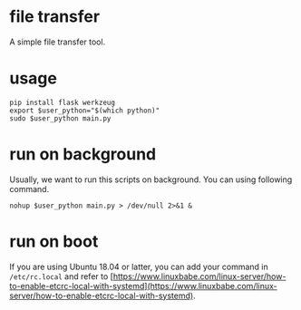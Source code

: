 # file transfer
A simple file transfer tool.

# usage

    pip install flask werkzeug
    export $user_python="$(which python)"
    sudo $user_python main.py

# run on background
Usually, we want to run this scripts on background. You can using 
following command.

    nohup $user_python main.py > /dev/null 2>&1 &
    
# run on boot
If you are using Ubuntu 18.04 or latter, you can add your command 
in `/etc/rc.local` and refer to [https://www.linuxbabe.com/linux-server/how-to-enable-etcrc-local-with-systemd](https://www.linuxbabe.com/linux-server/how-to-enable-etcrc-local-with-systemd).
